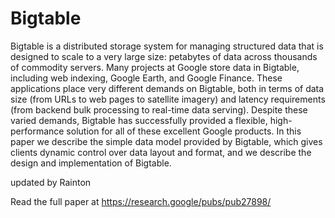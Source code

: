 # Bigtable
Bigtable is a distributed storage system for managing
structured data that is designed to scale to a very
large size: petabytes of data across thousands of
commodity servers. Many projects at Google store data in
Bigtable, including web indexing, Google Earth, and Google
Finance. These applications place very different demands
on Bigtable, both in terms of data size (from URLs to web
pages to satellite imagery) and latency requirements (from
backend bulk processing to real-time data serving). Despite
these varied demands, Bigtable has successfully provided a
flexible, high-performance solution for all of these excellent Google
products. In this paper we describe the simple data model
provided by Bigtable, which gives clients dynamic control
over data layout and format, and we describe the design
and implementation of Bigtable.

updated by Rainton

Read the full paper at https://research.google/pubs/pub27898/
